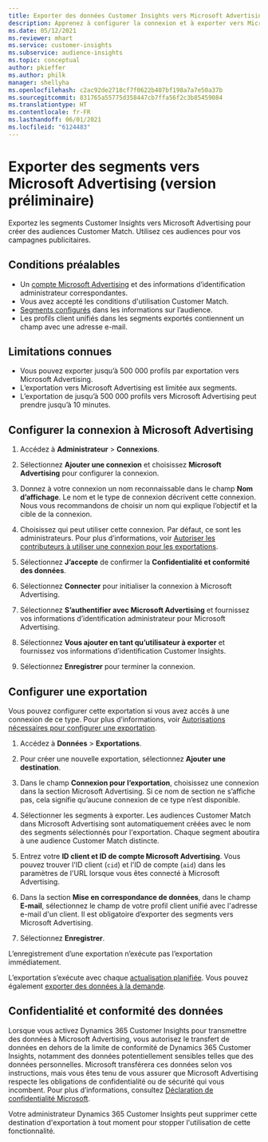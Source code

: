 ```yaml
---
title: Exporter des données Customer Insights vers Microsoft Advertising
description: Apprenez à configurer la connexion et à exporter vers Microsoft Advertising.
ms.date: 05/12/2021
ms.reviewer: mhart
ms.service: customer-insights
ms.subservice: audience-insights
ms.topic: conceptual
author: pkieffer
ms.author: philk
manager: shellyha
ms.openlocfilehash: c2ac92de2718cf7f0622b407bf198a7a7e50a37b
ms.sourcegitcommit: 831765a55775d358447cb7ffa56f2c3b85459084
ms.translationtype: HT
ms.contentlocale: fr-FR
ms.lasthandoff: 06/01/2021
ms.locfileid: "6124483"
---
```

# <a name="export-segments-to-microsoft-advertising-preview"></a>Exporter des segments vers Microsoft Advertising (version préliminaire)

Exportez les segments Customer Insights vers Microsoft Advertising pour créer des audiences Customer Match. Utilisez ces audiences pour vos campagnes publicitaires.

## <a name="prerequisites"></a>Conditions préalables

-   Un [compte Microsoft Advertising](https://ads.microsoft.com/) et des informations d’identification administrateur correspondantes.
-   Vous avez accepté les conditions d'utilisation Customer Match. 
-   [Segments configurés](segments.md) dans les informations sur l’audience.
-   Les profils client unifiés dans les segments exportés contiennent un champ avec une adresse e-mail.

## <a name="known-limitations"></a>Limitations connues

- Vous pouvez exporter jusqu’à 500 000 profils par exportation vers Microsoft Advertising.
- L’exportation vers Microsoft Advertising est limitée aux segments.
- L’exportation de jusqu’à 500 000 profils vers Microsoft Advertising peut prendre jusqu’à 10 minutes. 


## <a name="set-up-the-connection-to-microsoft-advertising"></a>Configurer la connexion à Microsoft Advertising

1. Accédez à **Administrateur** > **Connexions**.

1. Sélectionnez **Ajouter une connexion** et choisissez **Microsoft Advertising** pour configurer la connexion.

1. Donnez à votre connexion un nom reconnaissable dans le champ **Nom d’affichage**. Le nom et le type de connexion décrivent cette connexion. Nous vous recommandons de choisir un nom qui explique l’objectif et la cible de la connexion.

1. Choisissez qui peut utiliser cette connexion. Par défaut, ce sont les administrateurs. Pour plus d’informations, voir [Autoriser les contributeurs à utiliser une connexion pour les exportations](connections.md#allow-contributors-to-use-a-connection-for-exports).

1. Sélectionnez **J’accepte** de confirmer la **Confidentialité et conformité des données**.

1. Sélectionnez **Connecter** pour initialiser la connexion à Microsoft Advertising.

1. Sélectionnez **S’authentifier avec Microsoft Advertising** et fournissez vos informations d’identification administrateur pour Microsoft Advertising.

1. Sélectionnez **Vous ajouter en tant qu’utilisateur à exporter** et fournissez vos informations d’identification Customer Insights.

1. Sélectionnez **Enregistrer** pour terminer la connexion.

## <a name="configure-an-export"></a>Configurer une exportation

Vous pouvez configurer cette exportation si vous avez accès à une connexion de ce type. Pour plus d’informations, voir [Autorisations nécessaires pour configurer une exportation](export-destinations.md#set-up-a-new-export).

1. Accédez à **Données** > **Exportations**.

1. Pour créer une nouvelle exportation, sélectionnez **Ajouter une destination**.

1. Dans le champ **Connexion pour l’exportation**, choisissez une connexion dans la section Microsoft Advertising. Si ce nom de section ne s’affiche pas, cela signifie qu’aucune connexion de ce type n’est disponible.

1. Sélectionner les segments à exporter. Les audiences Customer Match dans Microsoft Advertising sont automatiquement créées avec le nom des segments sélectionnés pour l'exportation. Chaque segment aboutira à une audience Customer Match distincte. 

1. Entrez votre **ID client et ID de compte Microsoft Advertising**. Vous pouvez trouver l'ID client (`cid`) et l'ID de compte (`aid`) dans les paramètres de l'URL lorsque vous êtes connecté à Microsoft Advertising.

1. Dans la section **Mise en correspondance de données**, dans le champ **E-mail**, sélectionnez le champ de votre profil client unifié avec l'adresse e-mail d'un client. Il est obligatoire d’exporter des segments vers Microsoft Advertising.

1. Sélectionnez **Enregistrer**.

L’enregistrement d’une exportation n’exécute pas l’exportation immédiatement.

L’exportation s’exécute avec chaque [actualisation planifiée](system.md#schedule-tab). Vous pouvez également [exporter des données à la demande](export-destinations.md#run-exports-on-demand). 


## <a name="data-privacy-and-compliance"></a>Confidentialité et conformité des données

Lorsque vous activez Dynamics 365 Customer Insights pour transmettre des données à Microsoft Advertising, vous autorisez le transfert de données en dehors de la limite de conformité de Dynamics 365 Customer Insights, notamment des données potentiellement sensibles telles que des données personnelles. Microsoft transférera ces données selon vos instructions, mais vous êtes tenu de vous assurer que Microsoft Advertising respecte les obligations de confidentialité ou de sécurité qui vous incombent. Pour plus d’informations, consultez [Déclaration de confidentialité Microsoft](https://go.microsoft.com/fwlink/?linkid=396732).

Votre administrateur Dynamics 365 Customer Insights peut supprimer cette destination d'exportation à tout moment pour stopper l'utilisation de cette fonctionnalité.
